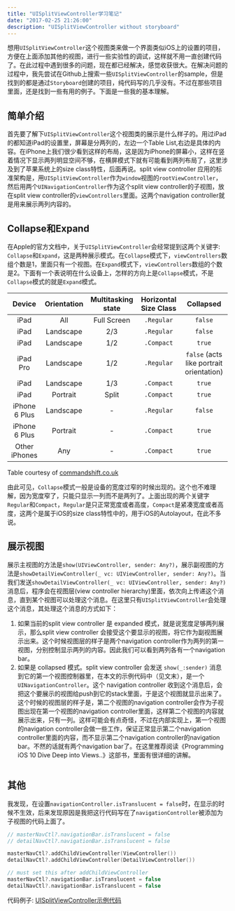 ```yaml
---
title: "UISplitViewController学习笔记"
date: "2017-02-25 21:26:00"
description: "UISplitViewController without storyboard"
---
```


想用`UISplitViewController`这个视图类来做一个界面类似iOS上的设置的项目，方便在上面添加其他的视图，进行一些实验性的调试，这样就不用一直创建代码了。在此过程中遇到很多的问题，现在都已经解决，感觉收获很大。在解决问题的过程中，我先尝试在Github上搜索一些`UISplitViewController`的sample，但是找到的都是通过`Storyboard`创建的项目，纯代码写的几乎没有。不过在那些项目里面，还是找到一些有用的例子。下面是一些我的基本理解。

## 简单介绍

首先要了解下`UISplitViewController`这个视图类的展示是什么样子的。用过iPad的都知道iPad的设置里，屏幕是分两列的，左边一个Table List,右边是具体的内容。在iPhone上我们很少看到这样的布局，这是因为iPhone的屏幕小，这样在竖着情况下显示两列明显空间不够，在横屏模式下就有可能看到两列布局了，这里涉及到了苹果系统上的size class特性，后面再说。split view controller 应用的标准架构是，用`UISplitViewController`作为`window`视图的`rootViewController`，然后用两个`UINavigationController`作为这个split view controller的子视图，放在split view controller的`viewControllers`里面。这两个navigation controller就是用来展示两列内容的。

## Collapse和Expand

在Apple的官方文档中，关于`UISplitViewController`会经常提到这两个关键字: `Collapse`和`Expand`，这是两种展示模式。在`Collapse`模式下，`viewControllers`数组个数是1，里面只有一个视图。在`Expand`模式下，`viewControllers`数组的个数是2。下面有一个表说明在什么设备上，怎样的方向上是`Collapse`模式，不是`Collapse`模式的就是`Expand`模式。

<table class="fn-with-courtesy">
  <thead>
    <tr>
      <th style="text-align: center">Device</th>
      <th style="text-align: center">Orientation</th>
      <th style="text-align: center">Multitasking state</th>
      <th style="text-align: center">Horizontal Size Class</th>
      <th style="text-align: center">Collapsed</th>
    </tr>
  </thead>
  <tbody>
    <tr>
      <td style="text-align: center">iPad</td>
      <td style="text-align: center">All</td>
      <td style="text-align: center">Full Screen</td>
      <td style="text-align: center"><code class="highlighter-rouge">.Regular</code></td>
      <td style="text-align: center"><code class="highlighter-rouge">false</code></td>
    </tr>
    <tr>
      <td style="text-align: center">iPad</td>
      <td style="text-align: center">Landscape</td>
      <td style="text-align: center">2/3</td>
      <td style="text-align: center"><code class="highlighter-rouge">.Regular</code></td>
      <td style="text-align: center"><code class="highlighter-rouge">false</code></td>
    </tr>
    <tr>
      <td style="text-align: center">iPad</td>
      <td style="text-align: center">Landscape</td>
      <td style="text-align: center">1/2</td>
      <td style="text-align: center"><code class="highlighter-rouge">.Compact</code></td>
      <td style="text-align: center"><code class="highlighter-rouge">true</code></td>
    </tr>
    <tr>
      <td style="text-align: center">iPad Pro</td>
      <td style="text-align: center">Landscape</td>
      <td style="text-align: center">1/2</td>
      <td style="text-align: center"><code class="highlighter-rouge">.Regular</code></td>
      <td style="text-align: center"><code class="highlighter-rouge">false</code> (acts like portrait orientation)</td>
    </tr>
    <tr>
      <td style="text-align: center">iPad</td>
      <td style="text-align: center">Landscape</td>
      <td style="text-align: center">1/3</td>
      <td style="text-align: center"><code class="highlighter-rouge">.Compact</code></td>
      <td style="text-align: center"><code class="highlighter-rouge">true</code></td>
    </tr>
    <tr>
      <td style="text-align: center">iPad</td>
      <td style="text-align: center">Portrait</td>
      <td style="text-align: center">Split</td>
      <td style="text-align: center"><code class="highlighter-rouge">.Compact</code></td>
      <td style="text-align: center"><code class="highlighter-rouge">true</code></td>
    </tr>
    <tr>
      <td style="text-align: center">iPhone 6 Plus</td>
      <td style="text-align: center">Landscape</td>
      <td style="text-align: center">-</td>
      <td style="text-align: center"><code class="highlighter-rouge">.Regular</code></td>
      <td style="text-align: center"><code class="highlighter-rouge">false</code></td>
    </tr>
    <tr>
      <td style="text-align: center">iPhone 6 Plus</td>
      <td style="text-align: center">Portrait</td>
      <td style="text-align: center">-</td>
      <td style="text-align: center"><code class="highlighter-rouge">.Compact</code></td>
      <td style="text-align: center"><code class="highlighter-rouge">true</code></td>
    </tr>
    <tr>
      <td style="text-align: center">Other iPhones</td>
      <td style="text-align: center">Any</td>
      <td style="text-align: center">-</td>
      <td style="text-align: center"><code class="highlighter-rouge">.Compact</code></td>
      <td style="text-align: center"><code class="highlighter-rouge">true</code></td>
    </tr>
  </tbody>
</table>
<p class="fn-courtesy">
	Table courtesy of
	<a href="http://commandshift.co.uk/blog/2016/04/11/understanding-split-view-controller/">commandshift.co.uk</a>
</p>

由此可见，`Collapse`模式一般是设备的宽度过窄的时候出现的。这个也不难理解，因为宽度窄了，只能只显示一列而不是两列了。上面出现的两个关键字`Regular`和`Compact`，`Regular`是只正常宽度或者高度，`Compact`是紧凑宽度或者高度，这两个是属于iOS的size class特性中的，用于iOS的Autolayout，在此不多说。

## 展示视图

展示主视图的方法是`show(UIViewController, sender: Any?)`，展示副视图的方法是`showDetailViewController(_ vc: UIViewController, sender: Any?)`。当我们发送`showDetailViewController(_ vc: UIViewController, sender: Any?)`消息后，程序会在视图层(view controller hierarchy)里面，依次向上传递这个消息，直到某个视图可以处理这个消息。在这里只有`UISplitViewController`会处理这个消息，其处理这个消息的方式如下：

1. 如果当前的split view controller 是 expanded 模式，就是说宽度足够两列展示，那么split view controller 会接受这个要显示的视图，将它作为副视图展示出来。这个时候视图层的样子是两个navigation controller作为两列的第一视图，分别控制显示两列的内容。因此我们可以看到两列各有一个navigation bar。
2. 如果是 collapsed 模式。split view controller 会发送 `show(_:sender)` 消息到它的第一个视图控制器里，在本文的示例代码中（见文末），是一个`UINavigationController`。这个 navigation controller 收到这个消息后，会把这个要展示的视图给push到它的stack里面，于是这个视图就显示出来了。这个时候的视图层的样子是，第二个视图的navigation controller会作为子视图出现在第一个视图的navigation controller里面，这样第二个视图的内容就展示出来，只有一列。这样可能会有点奇怪，不过在内部实现上，第一个视图的navigation controller会做一些工作，保证正常显示第二个navigation controller里面的内容，而不显示第二个navigation controller的navigation bar。不然的话就有两个navigation bar了。在这里推荐阅读《Programming iOS 10 Dive Deep into Views..》这部书，里面有很详细的讲解。

<img src="http://o8g4x4uja.bkt.clouddn.com//hahawubi.jpg" alt="" />

## 其他

我发现，在设置`navigationController.isTranslucent = false`时，在显示的时候不生效，后来发现原因是我把这行代码写在了`navigationController`被添加为子视图的代码上面了。

```swift
// masterNavCtl?.navigationBar.isTranslucent = false
// detailNavCtl?.navigationBar.isTranslucent = false

masterNavCtl?.addChildViewController(ViewController())
detailNavCtl?.addChildViewController(DetailViewController())

// must set this after addChildViewController
masterNavCtl?.navigationBar.isTranslucent = false
detailNavCtl?.navigationBar.isTranslucent = false
```

代码例子: [UISplitViewController示例代码](https://github.com/towry/test-tabed/tree/master/calayer)
